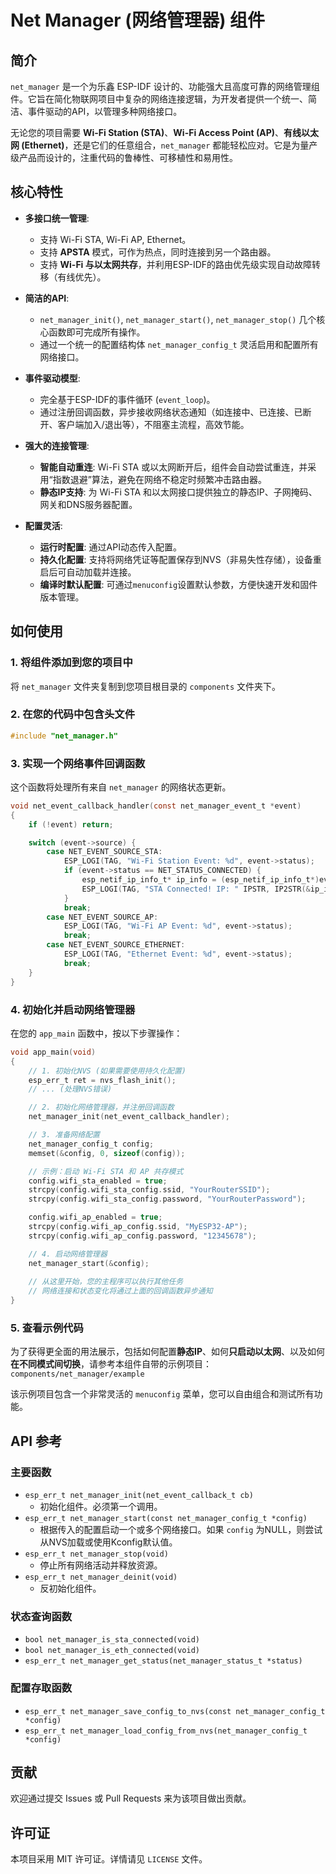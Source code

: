 # Net Manager (网络管理器) 组件

## 简介

`net_manager` 是一个为乐鑫 ESP-IDF 设计的、功能强大且高度可靠的网络管理组件。它旨在简化物联网项目中复杂的网络连接逻辑，为开发者提供一个统一、简洁、事件驱动的API，以管理多种网络接口。

无论您的项目需要 **Wi-Fi Station (STA)**、**Wi-Fi Access Point (AP)**、**有线以太网 (Ethernet)**，还是它们的任意组合，`net_manager` 都能轻松应对。它是为量产级产品而设计的，注重代码的鲁棒性、可移植性和易用性。

## 核心特性

- **多接口统一管理**:
  - 支持 Wi-Fi STA, Wi-Fi AP, Ethernet。
  - 支持 **APSTA** 模式，可作为热点，同时连接到另一个路由器。
  - 支持 **Wi-Fi 与以太网共存**，并利用ESP-IDF的路由优先级实现自动故障转移（有线优先）。

- **简洁的API**:
  - `net_manager_init()`, `net_manager_start()`, `net_manager_stop()` 几个核心函数即可完成所有操作。
  - 通过一个统一的配置结构体 `net_manager_config_t` 灵活启用和配置所有网络接口。

- **事件驱动模型**:
  - 完全基于ESP-IDF的事件循环 (`event_loop`)。
  - 通过注册回调函数，异步接收网络状态通知（如连接中、已连接、已断开、客户端加入/退出等），不阻塞主流程，高效节能。

- **强大的连接管理**:
  - **智能自动重连**: Wi-Fi STA 或以太网断开后，组件会自动尝试重连，并采用“指数退避”算法，避免在网络不稳定时频繁冲击路由器。
  - **静态IP支持**: 为 Wi-Fi STA 和以太网接口提供独立的静态IP、子网掩码、网关和DNS服务器配置。

- **配置灵活**:
  - **运行时配置**: 通过API动态传入配置。
  - **持久化配置**: 支持将网络凭证等配置保存到NVS（非易失性存储），设备重启后可自动加载并连接。
  - **编译时默认配置**: 可通过`menuconfig`设置默认参数，方便快速开发和固件版本管理。

## 如何使用

### 1. 将组件添加到您的项目中

将 `net_manager` 文件夹复制到您项目根目录的 `components` 文件夹下。

### 2. 在您的代码中包含头文件

```c
#include "net_manager.h"
```

### 3. 实现一个网络事件回调函数

这个函数将处理所有来自 `net_manager` 的网络状态更新。

```c
void net_event_callback_handler(const net_manager_event_t *event)
{
    if (!event) return;

    switch (event->source) {
        case NET_EVENT_SOURCE_STA:
            ESP_LOGI(TAG, "Wi-Fi Station Event: %d", event->status);
            if (event->status == NET_STATUS_CONNECTED) {
                esp_netif_ip_info_t* ip_info = (esp_netif_ip_info_t*)event->data;
                ESP_LOGI(TAG, "STA Connected! IP: " IPSTR, IP2STR(&ip_info->ip));
            }
            break;
        case NET_EVENT_SOURCE_AP:
            ESP_LOGI(TAG, "Wi-Fi AP Event: %d", event->status);
            break;
        case NET_EVENT_SOURCE_ETHERNET:
            ESP_LOGI(TAG, "Ethernet Event: %d", event->status);
            break;
    }
}
```

### 4. 初始化并启动网络管理器

在您的 `app_main` 函数中，按以下步骤操作：

```c
void app_main(void)
{
    // 1. 初始化NVS (如果需要使用持久化配置)
    esp_err_t ret = nvs_flash_init();
    // ... (处理NVS错误)

    // 2. 初始化网络管理器，并注册回调函数
    net_manager_init(net_event_callback_handler);

    // 3. 准备网络配置
    net_manager_config_t config;
    memset(&config, 0, sizeof(config));

    // 示例：启动 Wi-Fi STA 和 AP 共存模式
    config.wifi_sta_enabled = true;
    strcpy(config.wifi_sta_config.ssid, "YourRouterSSID");
    strcpy(config.wifi_sta_config.password, "YourRouterPassword");

    config.wifi_ap_enabled = true;
    strcpy(config.wifi_ap_config.ssid, "MyESP32-AP");
    strcpy(config.wifi_ap_config.password, "12345678");

    // 4. 启动网络管理器
    net_manager_start(&config);
    
    // 从这里开始，您的主程序可以执行其他任务
    // 网络连接和状态变化将通过上面的回调函数异步通知
}
```

### 5. 查看示例代码

为了获得更全面的用法展示，包括如何配置**静态IP**、如何**只启动以太网**、以及如何**在不同模式间切换**，请参考本组件自带的示例项目：
`components/net_manager/example`

该示例项目包含一个非常灵活的 `menuconfig` 菜单，您可以自由组合和测试所有功能。

## API 参考

### 主要函数

- `esp_err_t net_manager_init(net_event_callback_t cb)`
  - 初始化组件。必须第一个调用。
- `esp_err_t net_manager_start(const net_manager_config_t *config)`
  - 根据传入的配置启动一个或多个网络接口。如果 `config` 为NULL，则尝试从NVS加载或使用Kconfig默认值。
- `esp_err_t net_manager_stop(void)`
  - 停止所有网络活动并释放资源。
- `esp_err_t net_manager_deinit(void)`
  - 反初始化组件。

### 状态查询函数

- `bool net_manager_is_sta_connected(void)`
- `bool net_manager_is_eth_connected(void)`
- `esp_err_t net_manager_get_status(net_manager_status_t *status)`

### 配置存取函数

- `esp_err_t net_manager_save_config_to_nvs(const net_manager_config_t *config)`
- `esp_err_t net_manager_load_config_from_nvs(net_manager_config_t *config)`

## 贡献

欢迎通过提交 Issues 或 Pull Requests 来为该项目做出贡献。

## 许可证

本项目采用 MIT 许可证。详情请见 `LICENSE` 文件。
